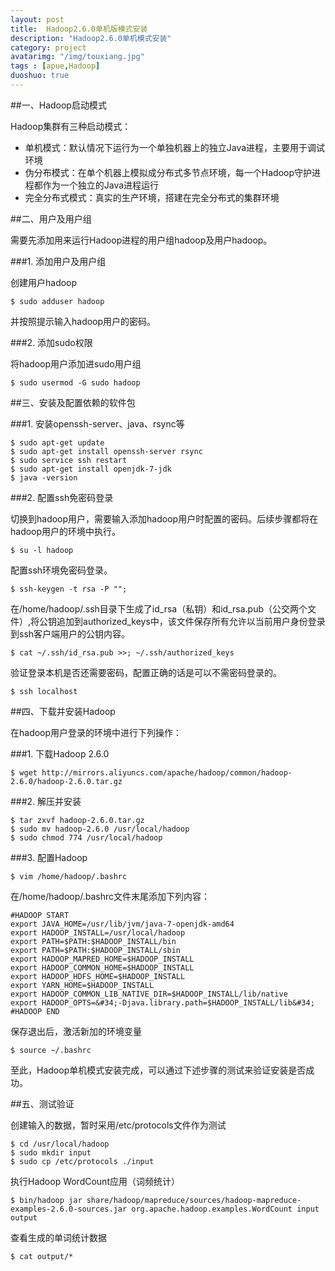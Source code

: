 ```yaml
---
layout: post
title:  Hadoop2.6.0单机版模式安装
description: "Hadoop2.6.0单机模式安装"
category: project
avatarimg: "/img/touxiang.jpg"
tags : [apue,Hadoop]
duoshuo: true
---
```


##一、Hadoop启动模式

Hadoop集群有三种启动模式：

+ 单机模式：默认情况下运行为一个单独机器上的独立Java进程，主要用于调试环境
+ 伪分布模式：在单个机器上模拟成分布式多节点环境，每一个Hadoop守护进程都作为一个独立的Java进程运行
+ 完全分布式模式：真实的生产环境，搭建在完全分布式的集群环境

<!-- more -->

##二、用户及用户组

需要先添加用来运行Hadoop进程的用户组hadoop及用户hadoop。

###1. 添加用户及用户组

创建用户hadoop

	$ sudo adduser hadoop

并按照提示输入hadoop用户的密码。

###2. 添加sudo权限

将hadoop用户添加进sudo用户组

	$ sudo usermod -G sudo hadoop

##三、安装及配置依赖的软件包


###1. 安装openssh-server、java、rsync等


	$ sudo apt-get update
	$ sudo apt-get install openssh-server rsync
	$ sudo service ssh restart
	$ sudo apt-get install openjdk-7-jdk
	$ java -version


###2. 配置ssh免密码登录

切换到hadoop用户，需要输入添加hadoop用户时配置的密码。后续步骤都将在hadoop用户的环境中执行。


	$ su -l hadoop


配置ssh环境免密码登录。


	$ ssh-keygen -t rsa -P "";


在/home/hadoop/.ssh目录下生成了id_rsa（私钥）和id_rsa.pub（公交两个文件）,将公钥追加到authorized_keys中，该文件保存所有允许以当前用户身份登录到ssh客户端用户的公钥内容。


	$ cat ~/.ssh/id_rsa.pub >>; ~/.ssh/authorized_keys


验证登录本机是否还需要密码，配置正确的话是可以不需密码登录的。

	$ ssh localhost


##四、下载并安装Hadoop

在hadoop用户登录的环境中进行下列操作：

###1. 下载Hadoop 2.6.0


	$ wget http://mirrors.aliyuncs.com/apache/hadoop/common/hadoop-2.6.0/hadoop-2.6.0.tar.gz


###2. 解压并安装


	$ tar zxvf hadoop-2.6.0.tar.gz
	$ sudo mv hadoop-2.6.0 /usr/local/hadoop
	$ sudo chmod 774 /usr/local/hadoop


###3. 配置Hadoop

	$ vim /home/hadoop/.bashrc


在/home/hadoop/.bashrc文件末尾添加下列内容：


	#HADOOP START
	export JAVA_HOME=/usr/lib/jvm/java-7-openjdk-amd64
	export HADOOP_INSTALL=/usr/local/hadoop
	export PATH=$PATH:$HADOOP_INSTALL/bin
	export PATH=$PATH:$HADOOP_INSTALL/sbin
	export HADOOP_MAPRED_HOME=$HADOOP_INSTALL
	export HADOOP_COMMON_HOME=$HADOOP_INSTALL
	export HADOOP_HDFS_HOME=$HADOOP_INSTALL
	export YARN_HOME=$HADOOP_INSTALL
	export HADOOP_COMMON_LIB_NATIVE_DIR=$HADOOP_INSTALL/lib/native
	export HADOOP_OPTS=&#34;-Djava.library.path=$HADOOP_INSTALL/lib&#34;
	#HADOOP END


保存退出后，激活新加的环境变量

	$ source ~/.bashrc


至此，Hadoop单机模式安装完成，可以通过下述步骤的测试来验证安装是否成功。

##五、测试验证

创建输入的数据，暂时采用/etc/protocols文件作为测试


	$ cd /usr/local/hadoop
	$ sudo mkdir input
	$ sudo cp /etc/protocols ./input


执行Hadoop WordCount应用（词频统计）

	$ bin/hadoop jar share/hadoop/mapreduce/sources/hadoop-mapreduce-examples-2.6.0-sources.jar org.apache.hadoop.examples.WordCount input output


查看生成的单词统计数据


	$ cat output/*

